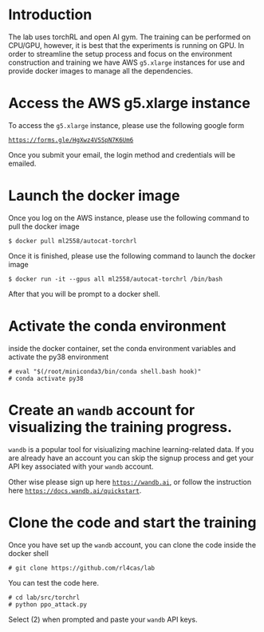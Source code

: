 # Introduction

The lab uses torchRL and open AI gym. The training can be performed on CPU/GPU, however, it is best that the experiments is running on GPU. 
In order to streamline the setup process and focus on the environment construction and training we have AWS ```g5.xlarge``` instances for use and 
provide docker images to manage all the dependencies. 

# Access the AWS g5.xlarge instance

To access the ```g5.xlarge``` instance, please use the following google form

[```https://forms.gle/HgXwz4VSSpN7K6Um6```](https://forms.gle/HgXwz4VSSpN7K6Um6)

Once you submit your email, the login method and credentials will be emailed.

# Launch the docker image

Once you log on the AWS instance, please use the following command to pull the docker image 

```
$ docker pull ml2558/autocat-torchrl
```

Once it is finished, please use the following command to launch the docker image

```
$ docker run -it --gpus all ml2558/autocat-torchrl /bin/bash 
```

After that you will be prompt to a docker shell.

# Activate the conda environment

inside the docker container, set the conda environment variables and activate the py38 environment

```
# eval "$(/root/miniconda3/bin/conda shell.bash hook)" 
# conda activate py38
```

# Create an ```wandb``` account for visualizing the training progress.

```wandb``` is a popular tool for visiualizing machine learning-related data. If you are already have an account you can skip the signup process and get your API key associated with your ```wandb``` account.

Other wise please sign up here [```https://wandb.ai```](https://wanddb.ai), or follow the instruction here [```https://docs.wandb.ai/quickstart```](https://docs.wandb.ai/quickstart).

# Clone the code and start the training

Once you have set up the ```wandb``` account, you can clone the code inside the docker shell

```
# git clone https://github.com/rl4cas/lab
```

You can test the code here.

```
# cd lab/src/torchrl
# python ppo_attack.py
```
Select (2) when prompted and paste your ```wandb``` API keys.


